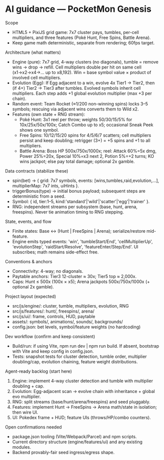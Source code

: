 # AI guidance — PocketMon Genesis

Scope
- HTML5 + PixiJS grid game: 7x7 cluster pays, tumbles, per-cell multipliers, and three features (Poké Hunt, Free Spins, Battle Arena).
- Keep game math deterministic, separate from rendering; 60fps target.

Architecture (what matters)
- Engine (pure): 7x7 grid, 4-way clusters (no diagonals), tumble = remove wins → drop → refill. Cell multipliers double per hit on same cell (x1→x2→x4→… up to x8,192). Win = base symbol value × product of involved cell multipliers.
- Evolution (Egg): If Egg adjacent to a win, evolve 4x Tier1 → Tier2, then (if 4+) Tier2 → Tier3 after tumbles. Evolved symbols inherit cell multipliers. Each step adds +1 global evolution multiplier (max +3 per chain).
- Random event: Team Rocket (≈1/200 non-winning spins) locks 3–5 symbols; rescuing via adjacent wins converts them to Wild x2.
- Features (own state + RNG stream):
  - Poké Hunt: 3x1 reel per throw; weights 50/30/15/5% for 10x/25x/50x/100x; Catch Combo up to x5; occasional Sneak Peek shows one symbol.
  - Free Spins: 10/12/15/20 spins for 4/5/6/7 scatters; cell multipliers persist and keep doubling; retrigger (3+) = +5 spins and +1 to all multipliers.
  - Battle Arena: Boss HP 500x/750x/1000x; reel: Attack 60%=5x dmg, Power 25%=20x, Special 10%=x3 next 2, Potion 5%=+2 turns; KO wins jackpot; else pay total damage; optional 2x gamble.

Data contracts (stabilize these)
- spin(bet) → { grid: 7x7 symbols, events: [wins,tumbles,raid,evolution,...], multiplierMap: 7x7 ints, uiHints }.
- triggerBonus(type) → initial bonus payload; subsequent steps are deterministic from a seed.
- Symbol: { id, tier:1–5, kind:'standard'|'wild'|'scatter'|'egg'|'trainer' }.
- RNG: independent streams per subsystem (base, hunt, arena, freespins). Never tie animation timing to RNG stepping.

State, events, and flow
- Finite states: Base ↔ (Hunt | FreeSpins | Arena); serialize/restore mid-feature.
- Engine emits typed events: 'win', 'tumbleStart/End', 'cellMultiplierUp', 'evolutionStep', 'raidStart/Resolve', 'featureEnter/Step/End'. UI subscribes; math remains side-effect free.

Conventions & anchors
- Connectivity: 4-way; no diagonals.
- Paytable anchors: Tier3 12-cluster ≈ 30x; Tier5 top ≈ 2,000x.
- Caps: Hunt ≤ 500x (100x × x5); Arena jackpots 500x/750x/1000x (+ optional 2x gamble).

Project layout (expected)
- src/js/engine/: cluster, tumble, multipliers, evolution, RNG
- src/js/features/: hunt/, freespins/, arena/
- src/js/ui/: frame, controls, HUD, paytable
- assets/: symbols/, animations/, sounds/, backgrounds/
- config.json: bet levels, symbol/feature weights (no hardcoding)

Dev workflow (confirm and keep consistent)
- Build/run: if using Vite, npm run dev | npm run build. If absent, bootstrap with Vite and keep config in config.json.
- Tests: snapshot tests for cluster detection, tumble order, multiplier doubling/cap, evolution chaining, feature weight distributions.

Agent-ready backlog (start here)
1) Engine: implement 4-way cluster detection and tumble with multiplier doubling + cap.
2) Evolution: Egg-adjacent scan → evolve chain with inheritance + global evo multiplier.
3) RNG: split streams (base/hunt/arena/freespins) and seed pluggably.
4) Features: implement Hunt → FreeSpins → Arena math/state in isolation; then wire UI.
5) UI: Pokedex frame + HUD; feature UIs (throws/HP/combo counters).

Open confirmations needed
- package.json tooling (Vite/Webpack/Parcel) and npm scripts.
- Current directory structure (engine/features/ui) and any existing modules.
- Backend provably-fair seed ingress/egress shape.
